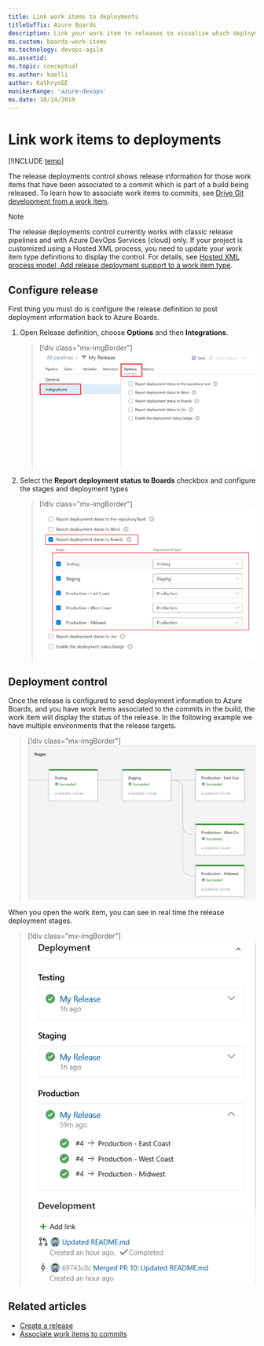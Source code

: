 ```yaml
---
title: Link work items to deployments
titleSuffix: Azure Boards
description: Link your work item to releases to visualize which deployments include your work items
ms.custom: boards-work-items  
ms.technology: devops-agile
ms.assetid: 
ms.topic: conceptual
ms.author: kaelli
author: KathrynEE
monikerRange: 'azure-devops'
ms.date: 10/14/2019
--- 
```


# Link work items to deployments

[!INCLUDE [temp](../includes/version-vsts-only.md)]

The release deployments control shows release information for those work items that have been associated to a commit which is part of a build being released. To learn how to associate work items to commits, see [Drive Git development from a work item](../backlogs/connect-work-items-to-git-dev-ops.md).

> [!NOTE]  
> The release deployments control currently works with classic release pipelines and with Azure DevOps Services (cloud) only. If your project is customized using a Hosted XML process, you need to update your work item type definitions to display the control. For details, see [Hosted XML process model, Add release deployment support to a work item type](../../organizations/settings/work/hosted-xml-process-model.md#add-support-wit).

## Configure release

First thing you must do is configure the release definition to post deployment information back to Azure Boards. 

1. Open Release definition, choose **Options** and then **Integrations**.

   > [!div class="mx-imgBorder"]  
   > ![Release Settings](media/deployments-control/release-settings-1.png)

2. Select the **Report deployment status to Boards** checkbox and configure the stages and deployment types

   > [!div class="mx-imgBorder"]  
   > ![Release Settings Stages](media/deployments-control/release-settings-stages-1.png)

## Deployment control

Once the release is configured to send deployment information to Azure Boards, and you have work items associated to the commits in the build, the work item will display the status of the release. In the following example we have multiple environments that the release targets.

> [!div class="mx-imgBorder"]  
> ![Release Settings Stages](media/deployments-control/releases-stages-1.png)

When you open the work item, you can see in real time the release deployment stages.

> [!div class="mx-imgBorder"]  
> ![Release Settings Stages](media/deployments-control/deployments-control-1.png)

## Related articles  

- [Create a release](../../pipelines/release/define-multistage-release-process.md)
- [Associate work items to commits](../backlogs/connect-work-items-to-git-dev-ops.md)


